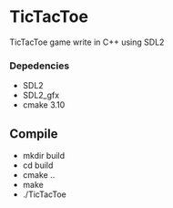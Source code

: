 # TicTacToe
TicTacToe game write in C++ using SDL2

### Depedencies 
- SDL2
- SDL2_gfx
- cmake 3.10

## Compile
- mkdir build
- cd build
- cmake ..
- make
- ./TicTacToe
